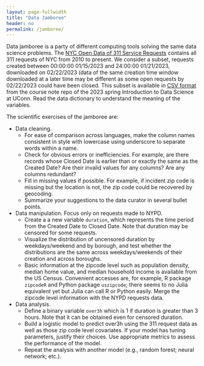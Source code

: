 ```yaml
---
layout: page-fullwidth
title: "Data Jamboree"
header: no
permalink: /jamboree/
---
```


Data jamboree is a party of different computing tools solving the same data
science problems. The [NYC Open Data of 311 Service
Requests](https://data.cityofnewyork.us/Social-Services/311-Service-Requests-from-2010-to-Present/erm2-nwe9)
contains all 311 requests of NYC from 2010 to present. We consider a subset,
requests created between 00:00:00 01/15/2023 and 24:00:00 01/21/2023, downloaded
on 02/22/2023 (data of the same creation time window downloaded at a later
time may be different as some open requests by 02/22/2023 could have been
closed. This subset is available in [CSV format](https://github.com/statds/ids-s23/blob/8c68649925d069a1d93a71022b87b26a61b0c180/data/nyc311_011523-012123_by022023.csv) from the course note repo
of the 2023 spring Introduction to Data Science at UConn.
Read the data dictionary to understand the meaning of the variables.


The scientific exercises of the jamboree are:

+ Data cleaning.
    - For ease of comparison across languages, make the column names consistent
      in style with lowercase using underscore to separate words within a name.
    - Check for obvious errors or inefficiencies. For example, are there records
      whose Closed Date is earlier than or exactly the same as the Created
      Date? Are their invalid values for any columns? Are any columns redundant?
    - Fill in missing values if possible. For example, if incident zip code is
      missing but the location is not, the zip code could be recovered by
      geocoding.
    - Summarize your suggestions to the data curator in several bullet points.
+ Data manipulation. Focus only on requests made to NYPD. 
    - Create a a new variable `duration`, which represents the time period from
      the Created Date to Closed Date. Note that duration may be censored for
      some requests.
    - Visualize the distribution of uncensored duration by weekdays/weekend and
      by borough, and test whether the distributions are
      the same across weekdays/weekends of their creation and across boroughs.
    - Basic information at the zipcode level such as population density, median
      home value, and median household income is available from the US
      Census. Convenient accesses are, for example, R package `zipcodeR` and
      Python package `uszipcode`; there seems to no Julia equivalent yet but
      Julia can call R or Python easily. Merge the zipcode level information
      with the NYPD requests data.
+ Data analysis. 
    - Define a binary variable `over3h` which is 1 if duration is greater than 3
      hours. Note that it can be obtained even for censored duration.
	- Build a logistic model to predict over3h using the 311 request data as
      well as those zip code level covariates. If your model has tuning
      parameters, justify their choices. Use appropriate metrics to assess the
      performance of the model.
    - Repeat the analysis with another model (e.g., random forest; neural
      network; etc.).
